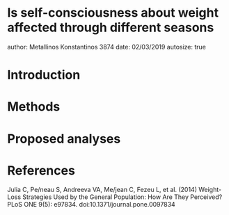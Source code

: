 Is self-consciousness about weight affected through different seasons
========================================================
author: Metallinos Konstantinos 3874
date: 02/03/2019
autosize: true

Introduction
========================================================


Methods
========================================================


Proposed analyses
========================================================


References
========================================================
Julia C, Pe/neau S, Andreeva VA, Me/jean C, Fezeu L, et al. (2014) Weight-Loss Strategies Used by the General Population: How Are They Perceived? PLoS ONE 9(5): e97834. doi:10.1371/journal.pone.0097834
